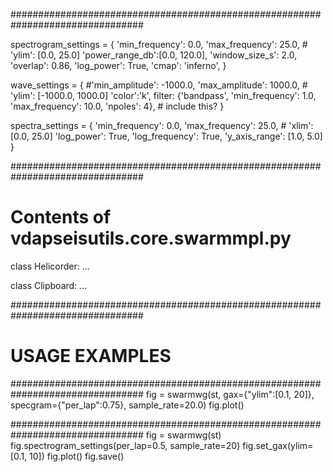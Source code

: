################################################################################

spectrogram_settings =
{
'min_frequency': 0.0, 'max_frequency': 25.0,  # 'ylim': [0.0, 25.0]
'power_range_db':[0.0, 120.0],
'window_size_s': 2.0, 'overlap': 0.86,
'log_power': True,
'cmap': 'inferno',
}

wave_settings =
{
#'min_amplitude': -1000.0, 'max_amplitude': 1000.0,  # 'ylim': [-1000.0, 1000.0]
'color':'k',
filter: {'bandpass', 'min_frequency': 1.0, 'max_frequency': 10.0, 'npoles': 4},  # include this?
}

spectra_settings =
{
'min_frequency': 0.0, 'max_frequency': 25.0,  # 'xlim': [0.0, 25.0]
'log_power': True, 'log_frequency': True,
'y_axis_range': [1.0, 5.0]
}

################################################################################
# Contents of vdapseisutils.core.swarmmpl.py

class Helicorder:
    ...

class Clipboard:
    ...


################################################################################
# USAGE EXAMPLES

################################################################################
fig = swarmwg(st, gax={"ylim":[0.1, 20]}, specgram={"per_lap":0.75}, sample_rate=20.0)
fig.plot()


################################################################################
fig = swarmwg(st)
fig.spectrogram_settings(per_lap=0.5, sample_rate=20)
fig.set_gax(ylim=[0.1, 10])
fig.plot()
fig.save()

